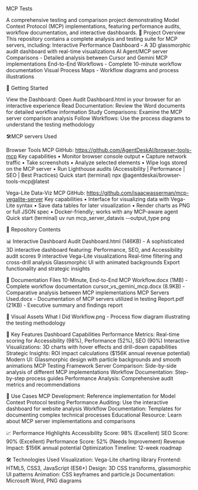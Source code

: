 MCP Tests

A comprehensive testing and comparison project demonstrating Model Context Protocol (MCP) implementations, featuring performance audits, workflow documentation, and interactive dashboards.
🚀 Project Overview
This repository contains a complete analysis and testing suite for MCP servers, including:
Interactive Performance Dashboard - A 3D glassmorphic audit dashboard with real-time visualizations
AI Agent/MCP server Comparisons - Detailed analysis between Cursor and Gemini MCP implementations
End-to-End Workflows - Complete 10-minute workflow documentation
Visual Process Maps - Workflow diagrams and process illustrations

🚦 Getting Started

View the Dashboard: Open Audit Dashboard.html in your browser for an interactive experience
Read Documentation: Review the Word documents for detailed workflow information
Study Comparisons: Examine the MCP server comparison analysis
Follow Workflows: Use the process diagrams to understand the testing methodology

🛠️MCP servers Used 

Browser Tools MCP
GitHub: https://github.com/AgentDeskAI/browser-tools-mcp
Key capabilities
 • Monitor browser console output
 • Capture network traffic
 • Take screenshots
 • Analyze selected elements
 • Wipe logs stored on the MCP server
 • Run Lighthouse audits (Accessibility | Performance | SEO | Best Practices)
Quick start (terminal)
 npx @agentdeskai/browser-tools-mcp@latest

Vega-Lite Data-Viz MCP
GitHub: https://github.com/isaacwasserman/mcp-vegalite-server
Key capabilities
 • Interface for visualizing data with Vega-Lite syntax
 • Save data tables for later visualization
 • Render charts as PNG or full JSON spec
 • Docker-friendly; works with any MCP-aware agent
Quick start (terminal)
 uv run mcp_server_datavis --output_type png
 
📁 Repository Contents

📊 Interactive Dashboard
Audit Dashboard.html (146KB) - A sophisticated 3D interactive dashboard featuring:
Performance, SEO, and Accessibility audit scores
9 interactive Vega-Lite visualizations
Real-time filtering and cross-drill analysis
Glassmorphic UI with animated backgrounds
Export functionality and strategic insights

📄 Documentation Files
10-Minute, End-to-End MCP Workflow.docx (1MB) - Complete workflow documentation
cursor_vs_gemini_mcp.docx (8.9KB) - Comparative analysis between MCP implementations
MCP Servers Used.docx - Documentation of MCP servers utilized in testing
Report.pdf (21KB) - Executive summary and findings report

🎨 Visual Assets
What I Did Workflow.png - Process flow diagram illustrating the testing methodology

🔧 Key Features
Dashboard Capabilities
Performance Metrics: Real-time scoring for Accessibility (98%), Performance (52%), SEO (90%)
Interactive Visualizations: 3D charts with hover effects and drill-down capabilities
Strategic Insights: ROI impact calculations ($156K annual revenue potential)
Modern UI: Glassmorphic design with particle backgrounds and smooth animations
MCP Testing Framework
Server Comparison: Side-by-side analysis of different MCP implementations
Workflow Documentation: Step-by-step process guides
Performance Analysis: Comprehensive audit metrics and recommendations

🎯 Use Cases
MCP Development: Reference implementation for Model Context Protocol testing
Performance Auditing: Use the interactive dashboard for website analysis
Workflow Documentation: Templates for documenting complex technical processes
Educational Resource: Learn about MCP server implementations and comparisons

📈 Performance Highlights
Accessibility Score: 98% (Excellent)
SEO Score: 90% (Excellent)
Performance Score: 52% (Needs Improvement)
Revenue Impact: $156K annual potential
Optimization Timeline: 12-week roadmap

🛠️ Technologies Used
Visualization: Vega-Lite charting library
Frontend: HTML5, CSS3, JavaScript (ES6+)
Design: 3D CSS transforms, glassmorphic UI patterns
Animation: CSS keyframes and particle.js
Documentation: Microsoft Word, PNG diagrams

